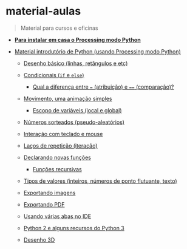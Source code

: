 # material-aulas
> Material para cursos e oficinas

- **[Para instalar em casa o Processing modo Python](https://abav.lugaralgum.com/como-instalar-o-processing-modo-python/)**

- [Material introdutório de Python (usando Processing modo Python)](//blob/master/Processing-Python)

  - [Desenho básico (linhas, retângulos e etc)](/Processing-Python/desenho-basico_py.md)

  - [Condicionais (`if` e `else`)](/Processing-Python/condicionais_py.md)
    - [Qual a diferença entre `=` (atribuição) e `==` (comparação)?](/Processing-Python/atribuicao-e-comparacao.md)
  
  - [Movimento, uma animação simples](/Processing-Python/movimento_py.md)
    - [Escopo de variáveis (local e global)](/Processing-Python/escopo_py.md)
  
  - [Números sorteados (pseudo-aleatórios)](/Processing-Python/numeros-aleatorios_py.md)
  
  - [Interação com teclado e mouse](/Processing-Python/input_py.md)
  
  - [Laços de repetição (iteração)](/Processing-Python/lacos_py.md)
  
  - [Declarando novas funções](/Processing-Python/funcoes_py.md)
    - [Funções recursivas](/Processing-Python/recursao_py.md)

  - [Tipos de valores (inteiros, números de ponto flutuante, texto)](/Processing-Python/tipagem_py.md)
  
  - [Exportando imagens](/Processing-Python/exportando_imagem.md)
  - [Exportando PDF](/Processing-Python/exportando_pdf.md)

  - [Usando várias abas no IDE](/Processing-Python/modulos.md)
  - [Python 2 e alguns recursos do Python 3](/Processing-Python/futuro.md)

  - [Desenho 3D](/Processing-Python/desenho-3D.md)
